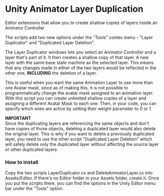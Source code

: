# Unity Animator Layer Duplication
Editor extensions that allow you to create shallow copies of layers inside an Animator Controller

The scripts add two new options under the "Tools" contex menu - "Layer Duplicator" and "Duplicated Layer Deletion".

The Layer Duplicator windows lets you select an Animator Controller and a layer that's part of it. It then creates a shallow copy of that layer. A new layer with the same base state machine as the selected layer. This means that any changes made in either of the two layers would be reflected in the other one, **INCLUDING** the deletion of a layer.

This is useful when you want the same Animation Layer to use more than one Avatar mask, since as of making this, it is not possible to programmatically change the avatar mask assigned to an animation layer. With this script you can create unlimited shallow copies of a layer and assigning a different Avatar Mask to each one. Then, in your code, you can specify which ones are active by setting their weight parameter to 0 or 1.

**IMPORTANT**  
Since the duplicating layers are referencing the same objects and don't have copies of those objects, deleting a duplicated layer would also delete the original layer. This is why if you want to delete a previously duplicated layer, you need to use the other script "Duplicated Layer Deletion" which will safely delete only the duplicated layer without affecting the source layer or other duplicated layers.


### How to install

Copy the two scripts LayerDuplicator.cs and DeleteAnimatorLayer.cs into Assets/Editor. If there's no Editor folder in your Assets folder, create it. Once you put the scripts there, you can find the options in the Unity Editor menu bar under the "Tools" option.

